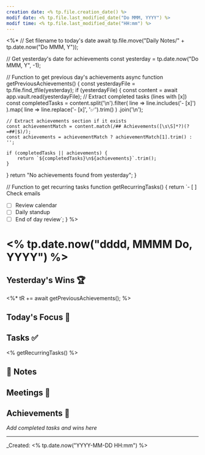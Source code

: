 ```yaml
---
creation date: <% tp.file.creation_date() %>
modif date: <% tp.file.last_modified_date("Do MMM, YYYY") %>
modif time: <% tp.file.last_modified_date("HH:mm") %>
---
```

<%* // Set filename to today's date 
await tp.file.move("Daily Notes/" + tp.date.now("Do MMM, Y"));

// Get yesterday's date for achievements
const yesterday = tp.date.now("Do MMM, Y", -1);

// Function to get previous day's achievements 
async function getPreviousAchievements() { 
	const yesterdayFile = tp.file.find_tfile(yesterday); 
	if (yesterdayFile) { 
		const content = await app.vault.read(yesterdayFile); // Extract completed tasks (lines with [x]) 
		const completedTasks = content.split('\n').filter(
			line => line.includes('- [x]')
		).map(
			line => line.replace('- [x]', '✅').trim()
		) .join('\n');
	
	
	// Extract achievements section if it exists
	const achievementMatch = content.match(/## Achievements([\s\S]*?)(?=##|$)/);
	const achievements = achievementMatch ? achievementMatch[1].trim() : '';
	
	if (completedTasks || achievements) {
		return `${completedTasks}\n${achievements}`.trim();
	}
}
return "No achievements found from yesterday";
}

// Function to get recurring tasks 
function getRecurringTasks() { 
return `- [ ] Check emails
- [ ]  Review calendar
- [ ]  Daily standup
- [ ]  End of day review`; 
} %>
# <% tp.date.now("dddd, MMMM Do, YYYY") %>

## Yesterday's Wins 🏆

<%* tR += await getPreviousAchievements(); %>

## Today's Focus 🎯

## Tasks ✅

<% getRecurringTasks() %>
## 📝 Notes 

## Meetings 🤝

## Achievements 🌟

_Add completed tasks and wins here_

---

_Created: <% tp.date.now("YYYY-MM-DD HH:mm") %>